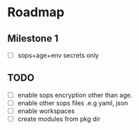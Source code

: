 # Roadmap

## Milestone 1

- [ ] sops+age+env secrets only


## TODO

- [ ] enable sops encryption other than age.
- [ ] enable other sops files .e.g yaml, json
- [ ] enable workspaces
- [ ] create modules from pkg dir